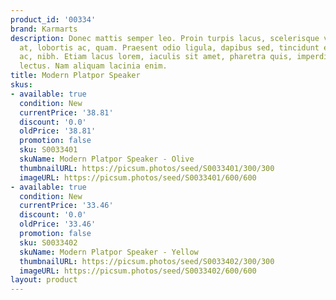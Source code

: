 ```yaml
---
product_id: '00334'
brand: Karmarts
description: Donec mattis semper leo. Proin turpis lacus, scelerisque vitae, elementum
  at, lobortis ac, quam. Praesent odio ligula, dapibus sed, tincidunt eget, dictum
  ac, nibh. Etiam lacus lorem, iaculis sit amet, pharetra quis, imperdiet sit amet,
  lectus. Nam aliquam lacinia enim.
title: Modern Platpor Speaker
skus:
- available: true
  condition: New
  currentPrice: '38.81'
  discount: '0.0'
  oldPrice: '38.81'
  promotion: false
  sku: S0033401
  skuName: Modern Platpor Speaker - Olive
  thumbnailURL: https://picsum.photos/seed/S0033401/300/300
  imageURL: https://picsum.photos/seed/S0033401/600/600
- available: true
  condition: New
  currentPrice: '33.46'
  discount: '0.0'
  oldPrice: '33.46'
  promotion: false
  sku: S0033402
  skuName: Modern Platpor Speaker - Yellow
  thumbnailURL: https://picsum.photos/seed/S0033402/300/300
  imageURL: https://picsum.photos/seed/S0033402/600/600
layout: product
---
```

